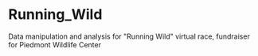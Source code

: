 # Running_Wild
Data manipulation and analysis for "Running Wild" virtual race, fundraiser for Piedmont Wildlife Center

